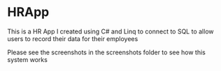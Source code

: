 # HRApp

This is a HR App I created using C# and Linq to connect to SQL to allow users to record their data for their employees

Please see the screenshots in the screenshots folder to see how this system works
